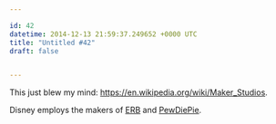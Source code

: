 ```yaml
---

id: 42
datetime: 2014-12-13 21:59:37.249652 +0000 UTC
title: "Untitled #42"
draft: false


---
```


This just blew my mind: https://en.wikipedia.org/wiki/Maker_Studios.

Disney employs the makers of [ERB](http://www.epicrapbattlesofhistory.com/) and [PewDiePie](https://en.wikipedia.org/wiki/PewDiePie).
